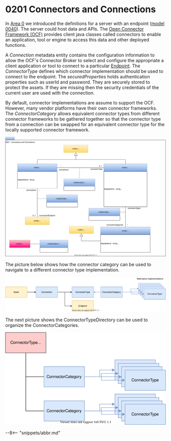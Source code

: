 <!-- SPDX-License-Identifier: CC-BY-4.0 -->
<!-- Copyright Contributors to the Egeria project. -->

# 0201 Connectors and Connections

In [Area 0](area-0-models.md) we introduced the definitions for a server with an endpoint ([model 0040](0040-software-servers.md)). The server could host data and APIs. The [Open Connector Framework (OCF)](../../../open-metadata-implementation/frameworks/open-connector-framework/README.md) provides client java classes called connectors to enable an application, tool or engine to access this data and other deployed functions.

A *Connection* metadata entity contains the configuration information to allow the OCF's Connector Broker to select and configure the appropriate a client application or tool to connect to a particular [Endpoint](0026-endpoints.md). The *ConnectorType* defines which connector implementation should be used to connect to the endpoint. The *securedProperties* holds authentication properties such as userId and password. They are securely stored to protect the assets. If they are missing then the security credentials of the current user are used with the connection.

By default, connector implementations are assume to support the OCF. However, many vendor platforms have their own connector frameworks. The *ConnectorCategory* allows equivalent connector types from different connector frameworks to be gathered together so that the connector type from a connection can be swapped for an equivalent connector type for the locally supported connector framework.

![UML](0201-connectors-and-connections.svg)

The picture below shows how the connector category can be used to navigate to a different connector type implementation.

![ConnectorCategory](0201-connectors-and-connections-1.svg)

The next picture shows the ConnectorTypeDirectory can be used to organize the ConnectorCategories.

![ConnectorTypeDirectory](0201-connectors-and-connections-2.svg)

--8<-- "snippets/abbr.md"
